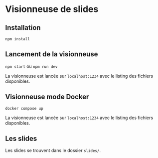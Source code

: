 # Visionneuse de slides

## Installation

`npm install`

## Lancement de la visionneuse

`npm start` ou `npm run dev`

La visionneuse est lancée sur `localhost:1234` avec le listing des fichiers disponibles.

## Visionneuse mode Docker

`docker compose up`

La visionneuse est lancée sur `localhost:1234` avec le listing des fichiers disponibles.

## Les slides

Les slides se trouvent dans le dossier `slides/`.

